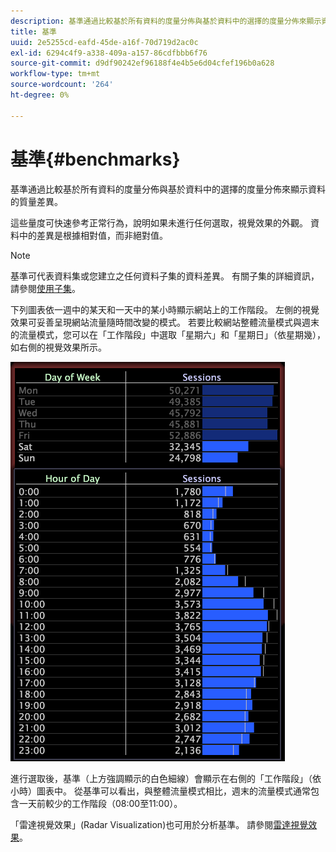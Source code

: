 ```yaml
---
description: 基準通過比較基於所有資料的度量分佈與基於資料中的選擇的度量分佈來顯示資料的質量差異。
title: 基準
uuid: 2e5255cd-eafd-45de-a16f-70d719d2ac0c
exl-id: 6294c4f9-a338-409a-a157-86cdfbbb6f76
source-git-commit: d9df90242ef96188f4e4b5e6d04cfef196b0a628
workflow-type: tm+mt
source-wordcount: '264'
ht-degree: 0%

---
```


# 基準{#benchmarks}

基準通過比較基於所有資料的度量分佈與基於資料中的選擇的度量分佈來顯示資料的質量差異。

這些量度可快速參考正常行為，說明如果未進行任何選取，視覺效果的外觀。 資料中的差異是根據相對值，而非絕對值。

>[!NOTE]
>
>基準可代表資料集或您建立之任何資料子集的資料差異。 有關子集的詳細資訊，請參閱[使用子集](../../../home/c-get-started/c-vis/c-wk-subsets/c-wk-subsets.md#concept-43809322b6374d5cb2536630a13e943b)。

下列圖表依一週中的某天和一天中的某小時顯示網站上的工作階段。 左側的視覺效果可妥善呈現網站流量隨時間改變的模式。 若要比較網站整體流量模式與週末的流量模式，您可以在「工作階段」中選取「星期六」和「星期日」（依星期幾），如右側的視覺效果所示。

![](assets/wsp_Custom_Benchmarks-Selection.png)

進行選取後，基準（上方強調顯示的白色細線）會顯示在右側的「工作階段」（依小時）圖表中。 從基準可以看出，與整體流量模式相比，週末的流量模式通常包含一天前較少的工作階段（08:00至11:00）。

「雷達視覺效果」(Radar Visualization)也可用於分析基準。 請參閱[雷達視覺效果](../../../home/c-get-started/c-analysis-vis/t-radar-vis.md#task-aeb2531e11ca48b597d5b0d704964dc8)。
